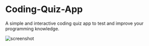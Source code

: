 # Coding-Quiz-App
A simple and interactive coding quiz app to test and improve your programming knowledge.

![screenshot](assets/kg-1.png)
